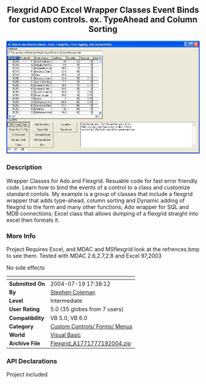 ﻿<div align="center">

## Flexgrid ADO Excel Wrapper Classes Event Binds for custom controls\. ex\. TypeAhead and Column Sorting

<img src="PIC2004719210285693.JPG">
</div>

### Description

Wrapper Classes for Ado and Flexgrid. Resuable code for fast error friendly code. Learn how to bind the events of a control to a class and customize standard contols. My example is a group of classes that include a flexgrid wrapper that adds type-ahead, column sorting and Dynamic adding of flexgrid to the form and many other functions; Ado wrapper for SQL and MDB connections; Excel class that allows dumping of a flexgrid straight into excel then formats it.
 
### More Info
 
Project Requires Excel, and MDAC and MSflexgrid look at the refrences.bmp to see them. Tested with MDAC 2.6,2.7,2.8 and Excel 97,2003

No side effects


<span>             |<span>
---                |---
**Submitted On**   |2004-07-19 17:38:12
**By**             |[Stephen Coleman](https://github.com/Planet-Source-Code/PSCIndex/blob/master/ByAuthor/stephen-coleman.md)
**Level**          |Intermediate
**User Rating**    |5.0 (35 globes from 7 users)
**Compatibility**  |VB 5\.0, VB 6\.0
**Category**       |[Custom Controls/ Forms/  Menus](https://github.com/Planet-Source-Code/PSCIndex/blob/master/ByCategory/custom-controls-forms-menus__1-4.md)
**World**          |[Visual Basic](https://github.com/Planet-Source-Code/PSCIndex/blob/master/ByWorld/visual-basic.md)
**Archive File**   |[Flexgrid\_A1771777192004\.zip](https://github.com/Planet-Source-Code/stephen-coleman-flexgrid-ado-excel-wrapper-classes-event-binds-for-custom-controls-ex-type__1-55036/archive/master.zip)

### API Declarations

Project included





